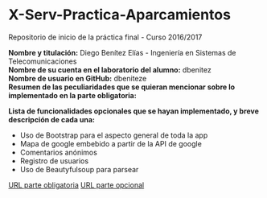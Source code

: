 # X-Serv-Practica-Aparcamientos
Repositorio de inicio de la práctica final - Curso 2016/2017

<p><strong>Nombre y titulación:</strong> Diego Benítez Elías - Ingeniería en Sistemas de Telecomunicaciones<br>
<strong>Nombre de su cuenta en el laboratorio del alumno:</strong> dbenitez<br>
<strong>Nombre de usuario en GitHub:</strong> dbeniteze<br>
<strong>Resumen de las peculiaridades que se quieran mencionar sobre lo implementado en la parte obligatoria:</strong></p>
<p><strong>Lista de funcionalidades opcionales que se hayan implementado, y breve descripción de cada una:</strong></p>
<ul>
<li>Uso de Bootstrap para el aspecto general de toda la app</li>
<li>Mapa de google embebido a partir de la API de google</li>
<li>Comentarios anónimos</li>
<li>Registro de usuarios</li>
<li>Uso de Beautyfulsoup para parsear</li>
</ul>
<p><a href="https://youtu.be/iRhlkRMIajE" title="Obligatoria">URL parte obligatoria</a>
<a href="https://youtu.be/BlaNNlQfqoI" title="opcional">URL parte opcional</a></p>

